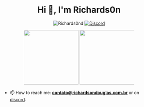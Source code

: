 <h1 align="center">Hi 👋, I'm Richards0n</h1>

<p align="center">
  <img src="https://komarev.com/ghpvc/?username=Richards0nd&label=Profile%20views&color=0e75b6&style=flat" alt="Richards0nd">
  <a href="https://discordapp.com/users/741703546277462167"><img src="https://img.shields.io/static/v1?logo=discord&label=&message=Discord&color=36393f&style=flat-square" alt="Discord"></a>
</p>

<p align="center">
  <img height="180em" src="http://github-readme-streak-stats.herokuapp.com/?user=Richards0nd&theme=dark&date_format=j%2Fn%5B%2FY%5D&hide_border=true&layout=compact"/>
    <img height="180em" src="https://github-readme-stats-eight-theta.vercel.app/api?username=Richards0nd&show_icons=true&theme=dark&include_all_commits=true&count_private=true&hide_border=true&layout=compact"/>
</p>


- 📫 How to reach me: **contato@richardsondouglas.com.br** or on [discord](https://discordapp.com/users/741703546277462167).
